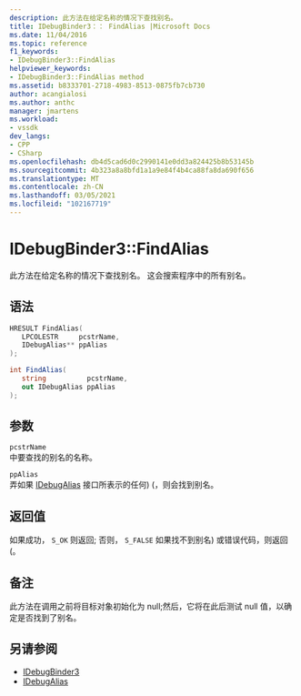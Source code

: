 ```yaml
---
description: 此方法在给定名称的情况下查找别名。
title: IDebugBinder3：： FindAlias |Microsoft Docs
ms.date: 11/04/2016
ms.topic: reference
f1_keywords:
- IDebugBinder3::FindAlias
helpviewer_keywords:
- IDebugBinder3::FindAlias method
ms.assetid: b8333701-2718-4983-8513-0875fb7cb730
author: acangialosi
ms.author: anthc
manager: jmartens
ms.workload:
- vssdk
dev_langs:
- CPP
- CSharp
ms.openlocfilehash: db4d5cad6d0c2990141e0dd3a824425b8b53145b
ms.sourcegitcommit: 4b323a8a8bfd1a1a9e84f4b4ca88fa8da690f656
ms.translationtype: MT
ms.contentlocale: zh-CN
ms.lasthandoff: 03/05/2021
ms.locfileid: "102167719"
---
```

# <a name="idebugbinder3findalias"></a>IDebugBinder3::FindAlias
此方法在给定名称的情况下查找别名。 这会搜索程序中的所有别名。

## <a name="syntax"></a>语法

```cpp
HRESULT FindAlias(
   LPCOLESTR     pcstrName,
   IDebugAlias** ppAlias
);
```

```csharp
int FindAlias(
   string          pcstrName,
   out IDebugAlias ppAlias
);
```

## <a name="parameters"></a>参数
`pcstrName`\
中要查找的别名的名称。

`ppAlias`\
弄如果 [IDebugAlias](../../../extensibility/debugger/reference/idebugalias.md) 接口所表示的任何)  (，则会找到别名。

## <a name="return-value"></a>返回值
 如果成功， `S_OK` 则返回; 否则， `S_FALSE` 如果找不到别名) 或错误代码，则返回 (。

## <a name="remarks"></a>备注
 此方法在调用之前将目标对象初始化为 null;然后，它将在此后测试 null 值，以确定是否找到了别名。

## <a name="see-also"></a>另请参阅
- [IDebugBinder3](../../../extensibility/debugger/reference/idebugbinder3.md)
- [IDebugAlias](../../../extensibility/debugger/reference/idebugalias.md)
